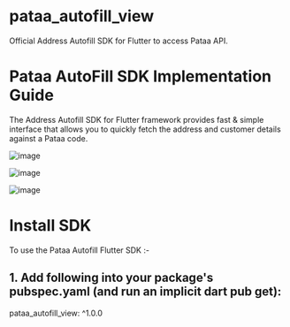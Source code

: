 # pataa_autofill_view

Official Address Autofill SDK for Flutter to access Pataa API.

# Pataa AutoFill SDK Implementation Guide

The Address Autofill SDK for Flutter framework provides fast & simple interface that allows you to quickly fetch the address and customer details against a Pataa code.

![image](https://user-images.githubusercontent.com/103625941/163770534-6cec5e08-00c1-48f5-9ab8-4db4027aa820.png)

![image](https://user-images.githubusercontent.com/103625941/164167880-9334e305-62e1-47b1-86c2-1e336a40e481.png)

![image](https://user-images.githubusercontent.com/103625941/164168176-cdf9148e-98e3-4dd4-8bb7-e19b1400ef8e.png)

# Install SDK

To use the Pataa Autofill Flutter SDK :-

## 1. Add following into your package's pubspec.yaml (and run an implicit dart pub get):

pataa_autofill_view: ^1.0.0
